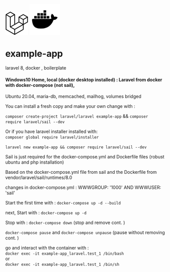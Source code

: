 ![logo laravel](laravel_icon.png)  ![logo docker](docker_icon.png)
# example-app
laravel 8, docker , boilerplate
#### Windows10 Home, local (docker desktop installed) : Laravel from docker with docker-compose (not sail),  
Ubuntu 20.04, maria-db, memcached, mailhog, volumes bridged

You can install a fresh copy and make your own change with :

`composer create-project laravel/laravel example-app` && `composer require laravel/sail --dev`

Or if you have laravel installer installed with:  
`composer global require laravel/installer`

`laravel new example-app && composer require laravel/sail --dev`

Sail is just required for the docker-compose.yml and Dockerfile files (robust ubuntu and php installation)

Based on the docker-compose.yml file from sail and the Dockerfile from vendor/laravel/sail/runtimes/8.0

changes in docker-compose.yml : WWWGROUP: '1000' AND WWWUSER: 'sail'

Start the first time with : `docker-compose up -d --build`

next, Start with : `docker-compose up -d`

Stop with : `docker-compose down` (stop and remove cont. )

`docker-compose pause` and `docker-compose unpause` (pause without removing cont. )

go and interact with the container with :  
`docker exec -it example-app_laravel.test_1 /bin/bash`  
or  
`docker exec -it example-app_laravel.test_1 /bin/sh`
